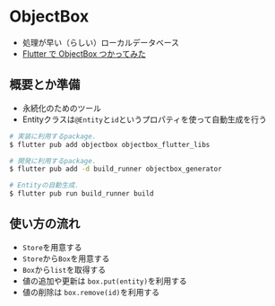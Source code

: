 # ObjectBox

- 処理が早い（らしい）ローカルデータベース
- [Flutter で ObjectBox つかってみた](https://zenn.dev/pressedkonbu/articles/flutter-object-box)

## 概要とか準備

- 永続化のためのツール
- Entityクラスは`@Entity`と`id`というプロパティを使って自動生成を行う

```bash
# 実装に利用するpackage.
$ flutter pub add objectbox objectbox_flutter_libs

# 開発に利用するpackage.
$ flutter pub add -d build_runner objectbox_generator

# Entityの自動生成.
$ flutter pub run build_runner build
```

## 使い方の流れ

- `Store`を用意する
- `Store`から`Box`を用意する
- `Box`から`list`を取得する
- 値の追加や更新は `box.put(entity)`を利用する
- 値の削除は `box.remove(id)`を利用する